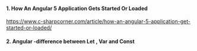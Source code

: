 
#### 1. How An Angular 5 Application Gets Started Or Loaded 
  
   https://www.c-sharpcorner.com/article/how-an-angular-5-application-get-started-or-loaded/
   
#### 2. Angular -difference between Let , Var and Const
  
